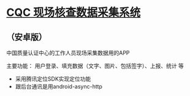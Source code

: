 # [CQC 现场核查数据采集系统](http://www.cqccms.com.cn/sasocheck)
## （安卓版）

中国质量认证中心的工作人员现场采集数据用的APP

主要功能： 用户登录、填充数据（文字、图片、包括签字）、上报、统计 等 <br>

* 采用腾讯定位SDK实现定位功能
* 跟后台通讯是用android-async-http
